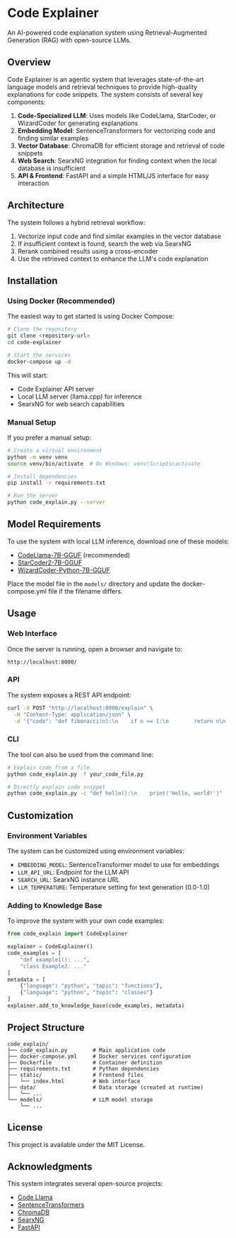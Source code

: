 # Code Explainer

An AI-powered code explanation system using Retrieval-Augmented Generation (RAG) with open-source LLMs.

## Overview

Code Explainer is an agentic system that leverages state-of-the-art language models and retrieval techniques to provide high-quality explanations for code snippets. The system consists of several key components:

1. **Code-Specialized LLM**: Uses models like CodeLlama, StarCoder, or WizardCoder for generating explanations
2. **Embedding Model**: SentenceTransformers for vectorizing code and finding similar examples
3. **Vector Database**: ChromaDB for efficient storage and retrieval of code snippets
4. **Web Search**: SearxNG integration for finding context when the local database is insufficient
5. **API & Frontend**: FastAPI and a simple HTML/JS interface for easy interaction

## Architecture

The system follows a hybrid retrieval workflow:
1. Vectorize input code and find similar examples in the vector database
2. If insufficient context is found, search the web via SearxNG
3. Rerank combined results using a cross-encoder
4. Use the retrieved context to enhance the LLM's code explanation

## Installation

### Using Docker (Recommended)

The easiest way to get started is using Docker Compose:

```bash
# Clone the repository
git clone <repository-url>
cd code-explainer

# Start the services
docker-compose up -d
```

This will start:
- Code Explainer API server
- Local LLM server (llama.cpp) for inference
- SearxNG for web search capabilities

### Manual Setup

If you prefer a manual setup:

```bash
# Create a virtual environment
python -m venv venv
source venv/bin/activate  # On Windows: venv\Scripts\activate

# Install dependencies
pip install -r requirements.txt

# Run the server
python code_explain.py --server
```

## Model Requirements

To use the system with local LLM inference, download one of these models:
- [CodeLlama-7B-GGUF](https://huggingface.co/TheBloke/CodeLlama-7B-GGUF) (recommended)
- [StarCoder2-7B-GGUF](https://huggingface.co/TheBloke/starcoder2-7b-GGUF)
- [WizardCoder-Python-7B-GGUF](https://huggingface.co/TheBloke/WizardCoder-Python-7B-GGUF)

Place the model file in the `models/` directory and update the docker-compose.yml file if the filename differs.

## Usage

### Web Interface

Once the server is running, open a browser and navigate to:
```
http://localhost:8000/
```

### API

The system exposes a REST API endpoint:

```bash
curl -X POST "http://localhost:8000/explain" \
  -H "Content-Type: application/json" \
  -d '{"code": "def fibonacci(n):\n    if n <= 1:\n        return n\n    return fibonacci(n-1) + fibonacci(n-2)", "context": "This is a recursive function."}'
```

### CLI

The tool can also be used from the command line:

```bash
# Explain code from a file
python code_explain.py -f your_code_file.py

# Directly explain code snippet
python code_explain.py -c "def hello():\n    print('Hello, world!')"
```

## Customization

### Environment Variables

The system can be customized using environment variables:

- `EMBEDDING_MODEL`: SentenceTransformer model to use for embeddings
- `LLM_API_URL`: Endpoint for the LLM API
- `SEARCH_URL`: SearxNG instance URL
- `LLM_TEMPERATURE`: Temperature setting for text generation (0.0-1.0)

### Adding to Knowledge Base

To improve the system with your own code examples:

```python
from code_explain import CodeExplainer

explainer = CodeExplainer()
code_examples = [
    "def example1(): ...",
    "class Example2: ..."
]
metadata = [
    {"language": "python", "topic": "functions"},
    {"language": "python", "topic": "classes"}
]
explainer.add_to_knowledge_base(code_examples, metadata)
```

## Project Structure

```
code_explain/
├── code_explain.py        # Main application code
├── docker-compose.yml     # Docker services configuration  
├── Dockerfile             # Container definition
├── requirements.txt       # Python dependencies
├── static/                # Frontend files
│   └── index.html         # Web interface
├── data/                  # Data storage (created at runtime)
│   └── ...
└── models/                # LLM model storage
    └── ...
```

## License

This project is available under the MIT License.

## Acknowledgments

This system integrates several open-source projects:
- [Code Llama](https://github.com/facebookresearch/codellama)
- [SentenceTransformers](https://www.sbert.net/)
- [ChromaDB](https://github.com/chroma-core/chroma)
- [SearxNG](https://github.com/searxng/searxng)
- [FastAPI](https://fastapi.tiangolo.com/)